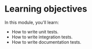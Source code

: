 # Learning objectives
In this module, you'll learn:

- How to write unit tests.
- How to write integration tests.
- How to write documentation tests.